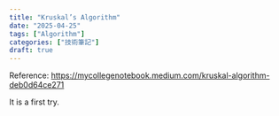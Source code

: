 ```yaml
---
title: "Kruskal’s Algorithm"
date: "2025-04-25"
tags: ["Algorithm"]
categories: ["技術筆記"]
draft: true
---
```


Reference: https://mycollegenotebook.medium.com/kruskal-algorithm-deb0d64ce271

It is a first try.